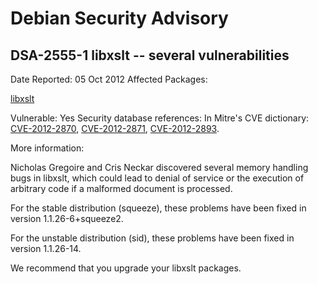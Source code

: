 
Debian Security Advisory
========================


DSA-2555-1 libxslt -- several vulnerabilities
---------------------------------------------



Date Reported:
05 Oct 2012
Affected Packages:

[libxslt](https://packages.debian.org/src:libxslt)

Vulnerable:
Yes
Security database references:
In Mitre's CVE dictionary: [CVE-2012-2870](https://security-tracker.debian.org/tracker/CVE-2012-2870), [CVE-2012-2871](https://security-tracker.debian.org/tracker/CVE-2012-2871), [CVE-2012-2893](https://security-tracker.debian.org/tracker/CVE-2012-2893).  

More information:

Nicholas Gregoire and Cris Neckar discovered several memory handling
bugs in libxslt, which could lead to denial of service or the execution
of arbitrary code if a malformed document is processed.


For the stable distribution (squeeze), these problems have been fixed in
version 1.1.26-6+squeeze2.


For the unstable distribution (sid), these problems have been fixed in
version 1.1.26-14.


We recommend that you upgrade your libxslt packages.





